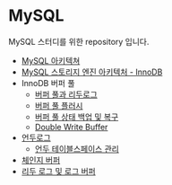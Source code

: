 # MySQL
MySQL 스터디를 위한 repository 입니다.

* [MySQL 아키텍쳐](https://jwdeveloper.tistory.com/308)
* [MySQL 스토리지 엔진 아키텍처 - InnoDB](https://jwdeveloper.tistory.com/309)
* InnoDB 버퍼 풀
  * [버퍼 풀과 리두로그](https://jwdeveloper.notion.site/bb364144032241e89d9b0c5ea0fd59ef)
  * [버퍼 풀 플러시](https://jwdeveloper.notion.site/45a299bbc3e247758f5c11da5e19fb98)
  * [버퍼 풀 상태 백업 및 복구](https://jwdeveloper.notion.site/4213a86203fa4ff8893988d3845a7331)
  * [Double Write Buffer](https://jwdeveloper.notion.site/Double-Write-Buffer-84b8deb06487464fb41f444ad3439baf)
* [언두로그](https://jwdeveloper.notion.site/b12ba0ccdd4344fcb589a8a1d1d69728)
  * [언두 테이블스페이스 관리](https://jwdeveloper.notion.site/1546e76a012446f584e38eeb82f60ea6)
* [체인지 버퍼](https://jwdeveloper.notion.site/b017617141ca4efbb566a99619bc5118)
* [리두 로그 및 로그 버퍼](https://jwdeveloper.notion.site/63b26c267c22480f8f1af20b6b84f63c)
